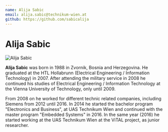 ```yaml
---
name: Alija Sabic
email: alija.sabic@technikum-wien.at
github: https://github.com/sabicalija
---
```


# Alija Sabic

![Alija Sabic](https://embsys.technikum-wien.at/staff/sabic/sabic.jpg)

**Alija Sabic** was born in 1988 in Zvornik, Bosnia and Herzegovina. He graduated at the HTL Hollabrunn (Electrical Engineering / Information Technology) in 2007. After attending the military service in 2008 he continued his studies of Electrical Engineering / Information Technology at the Vienna University of Technology, only until 2009.

From 2008 on he worked for different technic related companies, including Siemens from 2012 until 2016. In 2014 he started the bachelor program "Electronics and Business", at UAS Technikum Wien and continued with the master program "Embedded Systems" in 2016. In the same year (2016) he started working at the UAS Technikum Wien at the ViTAL project, as junior researcher.

<!-- more -->